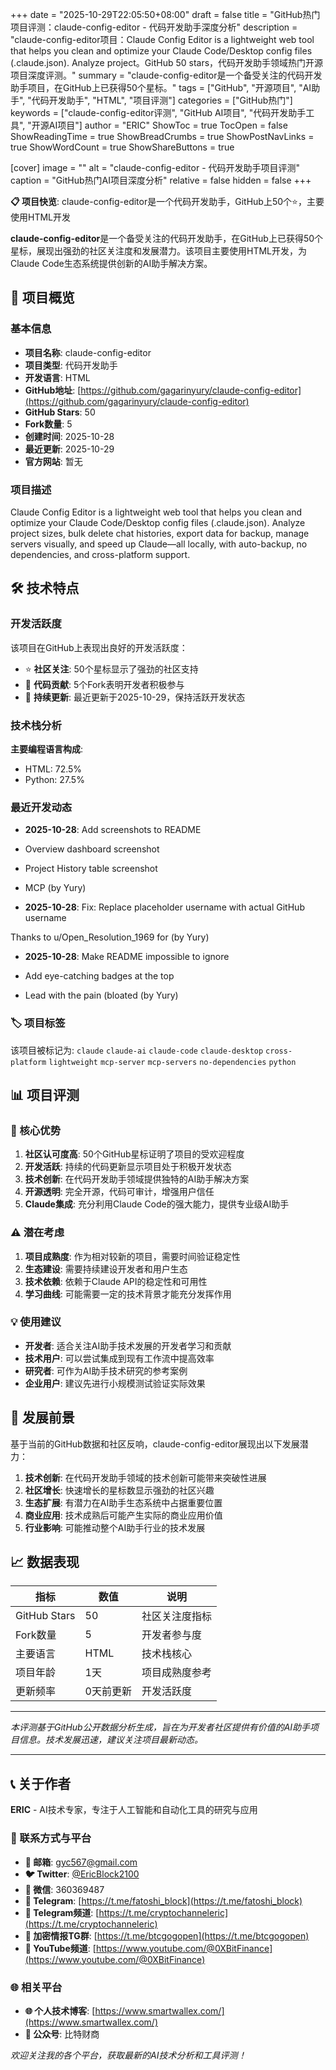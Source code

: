 +++
date = "2025-10-29T22:05:50+08:00"
draft = false
title = "GitHub热门项目评测：claude-config-editor - 代码开发助手深度分析"
description = "claude-config-editor项目：Claude Config Editor is a lightweight web tool that helps you clean and optimize your Claude Code/Desktop config files (.claude.json). Analyze project。GitHub 50 stars，代码开发助手领域热门开源项目深度评测。"
summary = "claude-config-editor是一个备受关注的代码开发助手项目，在GitHub上已获得50个星标。"
tags = ["GitHub", "开源项目", "AI助手", "代码开发助手", "HTML", "项目评测"]
categories = ["GitHub热门"]
keywords = ["claude-config-editor评测", "GitHub AI项目", "代码开发助手工具", "开源AI项目"]
author = "ERIC"
ShowToc = true
TocOpen = false
ShowReadingTime = true
ShowBreadCrumbs = true
ShowPostNavLinks = true
ShowWordCount = true
ShowShareButtons = true

[cover]
image = ""
alt = "claude-config-editor - 代码开发助手项目评测"
caption = "GitHub热门AI项目深度分析"
relative = false
hidden = false
+++

**📋 项目快览**: claude-config-editor是一个代码开发助手，GitHub上50个⭐，主要使用HTML开发

**claude-config-editor**是一个备受关注的代码开发助手，在GitHub上已获得50个星标，展现出强劲的社区关注度和发展潜力。该项目主要使用HTML开发，为Claude Code生态系统提供创新的AI助手解决方案。

## 🎯 项目概览

### 基本信息
- **项目名称**: claude-config-editor
- **项目类型**: 代码开发助手
- **开发语言**: HTML
- **GitHub地址**: [https://github.com/gagarinyury/claude-config-editor](https://github.com/gagarinyury/claude-config-editor)
- **GitHub Stars**: 50
- **Fork数量**: 5
- **创建时间**: 2025-10-28
- **最近更新**: 2025-10-29
- **官方网站**: 暂无

### 项目描述
Claude Config Editor is a lightweight web tool that helps you clean and optimize your Claude Code/Desktop config files (.claude.json). Analyze project sizes, bulk delete chat histories, export data for backup, manage servers visually, and speed up Claude—all locally, with auto-backup, no dependencies, and cross-platform support.

## 🛠️ 技术特点

### 开发活跃度
该项目在GitHub上表现出良好的开发活跃度：
- ⭐ **社区关注**: 50个星标显示了强劲的社区支持
- 🔄 **代码贡献**: 5个Fork表明开发者积极参与
- 📅 **持续更新**: 最近更新于2025-10-29，保持活跃开发状态

### 技术栈分析

**主要编程语言构成**:
- HTML: 72.5%
- Python: 27.5%


### 最近开发动态
- **2025-10-28**: Add screenshots to README

- Overview dashboard screenshot
- Project History table screenshot
- MCP  (by Yury)
- **2025-10-28**: Fix: Replace placeholder username with actual GitHub username

Thanks to u/Open_Resolution_1969 for  (by Yury)
- **2025-10-28**: Make README impossible to ignore

- Add eye-catching badges at the top
- Lead with the pain (bloated (by Yury)


### 🏷️ 项目标签
该项目被标记为: `claude` `claude-ai` `claude-code` `claude-desktop` `cross-platform` `lightweight` `mcp-server` `mcp-servers` `no-dependencies` `python`


## 📊 项目评测

### 🎯 核心优势
1. **社区认可度高**: 50个GitHub星标证明了项目的受欢迎程度
2. **开发活跃**: 持续的代码更新显示项目处于积极开发状态
3. **技术创新**: 在代码开发助手领域提供独特的AI助手解决方案
4. **开源透明**: 完全开源，代码可审计，增强用户信任
5. **Claude集成**: 充分利用Claude Code的强大能力，提供专业级AI助手

### ⚠️ 潜在考虑
1. **项目成熟度**: 作为相对较新的项目，需要时间验证稳定性
2. **生态建设**: 需要持续建设开发者和用户生态
3. **技术依赖**: 依赖于Claude API的稳定性和可用性
4. **学习曲线**: 可能需要一定的技术背景才能充分发挥作用

### 💡 使用建议
- **开发者**: 适合关注AI助手技术发展的开发者学习和贡献
- **技术用户**: 可以尝试集成到现有工作流中提高效率
- **研究者**: 可作为AI助手技术研究的参考案例
- **企业用户**: 建议先进行小规模测试验证实际效果

## 🔮 发展前景

基于当前的GitHub数据和社区反响，claude-config-editor展现出以下发展潜力：

1. **技术创新**: 在代码开发助手领域的技术创新可能带来突破性进展
2. **社区增长**: 快速增长的星标数显示强劲的社区兴趣
3. **生态扩展**: 有潜力在AI助手生态系统中占据重要位置
4. **商业应用**: 技术成熟后可能产生实际的商业应用价值
5. **行业影响**: 可能推动整个AI助手行业的技术发展

## 📈 数据表现

| 指标 | 数值 | 说明 |
|------|------|------|
| GitHub Stars | 50 | 社区关注度指标 |
| Fork数量 | 5 | 开发者参与度 |
| 主要语言 | HTML | 技术栈核心 |
| 项目年龄 | 1天 | 项目成熟度参考 |
| 更新频率 | 0天前更新 | 开发活跃度 |

---

*本评测基于GitHub公开数据分析生成，旨在为开发者社区提供有价值的AI助手项目信息。技术发展迅速，建议关注项目最新动态。*

---

## 📞 关于作者

**ERIC** - AI技术专家，专注于人工智能和自动化工具的研究与应用

### 🔗 联系方式与平台

- **📧 邮箱**: [gyc567@gmail.com](mailto:gyc567@gmail.com)
- **🐦 Twitter**: [@EricBlock2100](https://twitter.com/EricBlock2100)
- **💬 微信**: 360369487
- **📱 Telegram**: [https://t.me/fatoshi_block](https://t.me/fatoshi_block)
- **📢 Telegram频道**: [https://t.me/cryptochanneleric](https://t.me/cryptochanneleric)
- **👥 加密情报TG群**: [https://t.me/btcgogopen](https://t.me/btcgogopen)
- **🎥 YouTube频道**: [https://www.youtube.com/@0XBitFinance](https://www.youtube.com/@0XBitFinance)

### 🌐 相关平台

- **🌐 个人技术博客**: [https://www.smartwallex.com/](https://www.smartwallex.com/)
- **📖 公众号**: 比特财商

*欢迎关注我的各个平台，获取最新的AI技术分析和工具评测！*
